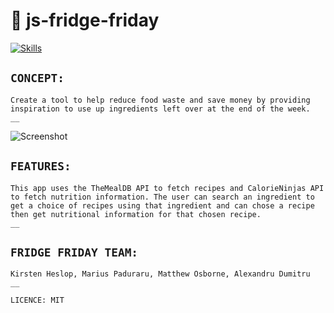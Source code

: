 # :file_folder: js-fridge-friday

[![Skills](https://skills.thijs.gg/icons?i=js,html,css,jquery)](https://skills.thijs.gg)

## `CONCEPT:`

    Create a tool to help reduce food waste and save money by providing inspiration to use up ingredients left over at the end of the week.
    __

![Screenshot](https://github.com/wisethee/js-fridge-friday/blob/feat/marius/assets/images/cover.jpg?raw=true)

## `FEATURES:`

    This app uses the TheMealDB API to fetch recipes and CalorieNinjas API to fetch nutrition information. The user can search an ingredient to get a choice of recipes using that ingredient and can chose a recipe then get nutritional information for that chosen recipe.
    __

## `FRIDGE FRIDAY TEAM:`

    Kirsten Heslop, Marius Paduraru, Matthew Osborne, Alexandru Dumitru
    __

`LICENCE: MIT`
